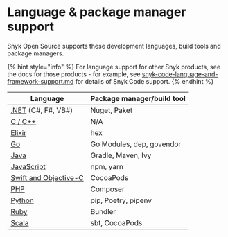# Language & package manager support

Snyk Open Source supports these development languages, build tools and package managers.

{% hint style="info" %}
For language support for other Snyk products, see the docs for those products - for example, see [snyk-code-language-and-framework-support.md](../../snyk-code/snyk-code-language-and-framework-support.md "mention") for details of Snyk Code support.&#x20;
{% endhint %}

| **Language**                                                         | **Package manager/build tool** |
| -------------------------------------------------------------------- | ------------------------------ |
| [.NET](snyk-for-.net.md) (C#, F#, VB#)                               | Nuget, Paket                   |
| [C / C++](snyk-for-c-c++.md)                                         | N/A                            |
| [Elixir](snyk-for-elixir.md)                                         | hex                            |
| [Go](snyk-for-golang.md)                                             | Go Modules, dep, govendor      |
| [Java](snyk-for-java-gradle-maven.md)                                | Gradle, Maven, Ivy             |
| [JavaScript](snyk-for-javascript.md)                                 | npm, yarn                      |
| [Swift and Objective-C](snyk-for-swift-and-objective-c-cocoapods.md) | CocoaPods                      |
| [PHP](snyk-for-php.md)                                               | Composer                       |
| [Python](snyk-for-python.md)                                         | pip, Poetry, pipenv            |
| [Ruby](snyk-for-ruby.md)                                             | Bundler                        |
| [Scala](snyk-for-scala.md)                                           | sbt, CocoaPods                 |
